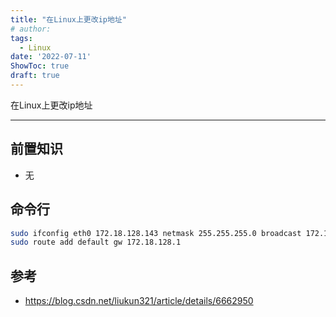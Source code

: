 ```yaml
---
title: "在Linux上更改ip地址"
# author: 
tags:
  - Linux
date: '2022-07-11'
ShowToc: true
draft: true
---
```

在Linux上更改ip地址
<!--more-->

---

## 前置知识

- 无

## 命令行
``` bash
sudo ifconfig eth0 172.18.128.143 netmask 255.255.255.0 broadcast 172.18.128.255 
sudo route add default gw 172.18.128.1
```

## 参考
- https://blog.csdn.net/liukun321/article/details/6662950